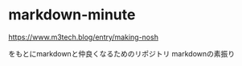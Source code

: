 # markdown-minute
https://www.m3tech.blog/entry/making-nosh

をもとにmarkdownと仲良くなるためのリポジトリ
markdownの素振り